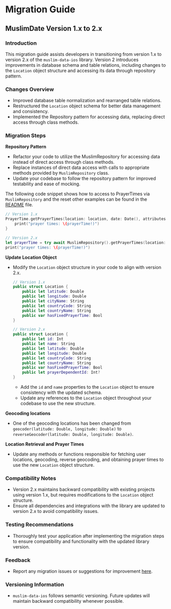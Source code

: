 # Migration Guide

## MuslimDate Version 1.x to 2.x

### Introduction
This migration guide assists developers in transitioning from version 1.x to version 2.x of the `muslim-data-ios` library. Version 2 introduces improvements in database schema and table relations, including changes to the `Location` object structure and accessing its data through repository pattern.

### Changes Overview
- Improved database table normalization and rearranged table relations.
- Restructured the `Location` object schema for better data management and consistency.
- Implemented the Repository pattern for accessing data, replacing direct access through class methods.


### Migration Steps
**Repository Pattern** 
- Refactor your code to utilize the MuslimRepository for accessing data instead of direct access through class methods.
- Replace instances of direct data access with calls to appropriate methods provided by `MuslimRepository` class.
- Update your codebase to follow the repository pattern for improved testability and ease of mocking.

The following code snippet shows how to access to PrayerTimes via `MuslimRepository` and the reset other examples can be found in the [README](README.md) file.
```swift
// Version 1.x
PrayerTime.getPrayerTimes(location: location, date: Date(), attributes: attributes) { prayerTime, error in
    print("prayer times: \(prayerTime!)")
}

// Version 2.x
let prayerTime = try await MuslimRepository().getPrayerTimes(location: location, date: Date(), attributes: attributes)
print("prayer times: \(prayerTime!)")
```

**Update Location Object**
- Modify the `Location` object structure in your code to align with version 2.x.
  ```swift
  // Version 1.x
  public struct Location {
      public let latitude: Double
      public let longitude: Double
      public let cityName: String
      public let countryCode: String
      public let countryName: String
      public var hasFixedPrayerTime: Bool
  }
  
  // Version 2.x
  public struct Location {
      public let id: Int
      public let name: String
      public let latitude: Double
      public let longitude: Double
      public let countryCode: String
      public let countryName: String
      public var hasFixedPrayerTime: Bool
      public let prayerDependentId: Int?
  }
  ```
  - Add the `id` and `name` properties to the `Location` object to ensure consistency with the updated schema.
  - Update any references to the `Location` object throughout your codebase to use the new structure.

**Geocoding locations** 
- One of the geocoding locations has been changed from `geocoder(latitude: Double, longitude: Double)` to `reverseGeocoder(latitude: Double, longitude: Double)`.

**Location Retrieval and Prayer Times**
- Update any methods or functions responsible for fetching user locations, geocoding, reverse geocoding, and obtaining prayer times to use the new `Location` object structure.

### Compatibility Notes
- Version 2.x maintains backward compatibility with existing projects using version 1.x, but requires modifications to the `Location` object structure.
- Ensure all dependencies and integrations with the library are updated to version 2.x to avoid compatibility issues.

### Testing Recommendations
- Thoroughly test your application after implementing the migration steps to ensure compatibility and functionality with the updated library version.

### Feedback
- Report any migration issues or suggestions for improvement [here](https://github.com/kosratdev/muslim-data-ios/issues).

### Versioning Information
- `muslim-data-ios` follows semantic versioning. Future updates will maintain backward compatibility whenever possible.
